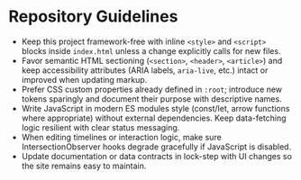 # Repository Guidelines

- Keep this project framework-free with inline `<style>` and `<script>` blocks inside `index.html` unless a change explicitly calls for new files.
- Favor semantic HTML sectioning (`<section>`, `<header>`, `<article>`) and keep accessibility attributes (ARIA labels, `aria-live`, etc.) intact or improved when updating markup.
- Prefer CSS custom properties already defined in `:root`; introduce new tokens sparingly and document their purpose with descriptive names.
- Write JavaScript in modern ES modules style (const/let, arrow functions where appropriate) without external dependencies. Keep data-fetching logic resilient with clear status messaging.
- When editing timelines or interaction logic, make sure IntersectionObserver hooks degrade gracefully if JavaScript is disabled.
- Update documentation or data contracts in lock-step with UI changes so the site remains easy to maintain.
